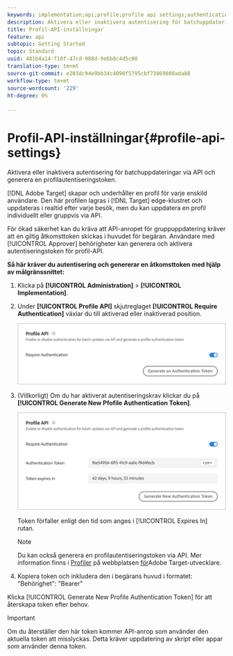 ```yaml
---
keywords: implementation;api;profile;profile api settings;authentication token
description: Aktivera eller inaktivera autentisering för batchuppdateringar via API och generera en profilautentiseringstoken.
title: Profil-API-inställningar
feature: api
subtopic: Getting Started
topic: Standard
uuid: 481b4a14-f10f-47cd-988d-9e6b8c4d5c00
translation-type: tm+mt
source-git-commit: e203dc94e9bb34c4090f5795cbf73869808ada88
workflow-type: tm+mt
source-wordcount: '229'
ht-degree: 0%

---
```



# Profil-API-inställningar{#profile-api-settings}

Aktivera eller inaktivera autentisering för batchuppdateringar via API och generera en profilautentiseringstoken.

[!DNL Adobe Target] skapar och underhåller en profil för varje enskild användare. Den här profilen lagras i [!DNL Target] edge-klustret och uppdateras i realtid efter varje besök, men du kan uppdatera en profil individuellt eller gruppvis via API.

För ökad säkerhet kan du kräva att API-anropet för gruppuppdatering kräver att en giltig åtkomsttoken skickas i huvudet för begäran. Användare med [!UICONTROL Approver] behörigheter kan generera och aktivera autentiseringstoken för profil-API.

**Så här kräver du autentisering och genererar en åtkomsttoken med hjälp av målgränssnittet:**

1. Klicka på **[!UICONTROL Administration]** > **[!UICONTROL Implementation]**.
1. Under **[!UICONTROL Profile API]** skjutreglaget **[!UICONTROL Require Authentication]** växlar du till aktiverad eller inaktiverad position.

   ![](assets/profile_api_settings.png)

1. (Villkorligt) Om du har aktiverat autentiseringskrav klickar du på **[!UICONTROL Generate New Pfofile Authentication Token]**.

   ![](assets/profile_api_settings_2.png)

   Token förfaller enligt den tid som anges i [!UICONTROL Expires In] rutan.

   >[!NOTE]
   >
   >Du kan också generera en profilautentiseringstoken via API. Mer information finns i [Profiler](https://developers.adobetarget.com/api/#profiles) på webbplatsen [för](https://developers.adobetarget.com/)Adobe Target-utvecklare.

1. Kopiera token och inkludera den i begärans huvud i formatet: &quot;Behörighet&quot;: &quot;Bearer&quot;

Klicka [!UICONTROL Generate New Profile Authentication Token] för att återskapa token efter behov.

>[!IMPORTANT]
>
>Om du återställer den här token kommer API-anrop som använder den aktuella token att misslyckas. Detta kräver uppdatering av skript eller appar som använder denna token.
